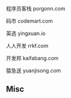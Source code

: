 





程序员客栈
porgonn.com


码市
codemart.com

英选
yingxuan.io

人人开发
rrkf.com

开发邦
kaifabang.com

猿急送
yuanjisong.com





## Misc



